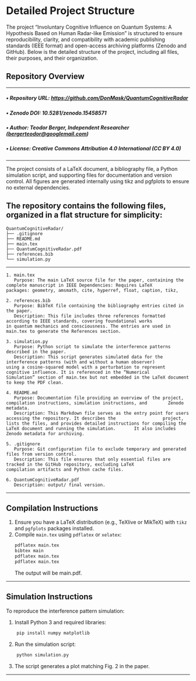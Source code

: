 # Detailed Project Structure
The project “Involuntary Cognitive Influence on Quantum Systems: A Hypothesis Based on Human Radar-like Emission” is structured to ensure reproducibility, clarity, and compatibility with academic publishing standards (IEEE format) and open-access archiving platforms (Zenodo and GitHub). Below is the detailed structure of the project, including all files, their purposes, and their organization.

## Repository Overview
___
##### •  Repository URL: https://github.com/DonMask/QuantumCognitiveRadar
##### •  Zenodo DOI: 10.5281/zenodo.15458571
##### •  Author: Teodor Berger, Independent Researcher (bergerteodor@googlemail.com)
##### •  License: Creative Commons Attribution 4.0 International (CC BY 4.0)
___
The project consists of a LaTeX document, a bibliography file, a Python simulation script, and supporting files for documentation and version control. All figures are generated internally using tikz and pgfplots to ensure no external dependencies.

## The repository contains the following files, organized in a flat structure for simplicity:
```
QuantumCognitiveRadar/
├── .gitignore
├── README.md
├── main.tex
├── QuantumCognitiveRadar.pdf
├── references.bib
└── simulation.py
```
___
```
1. main.tex
   Purpose: The main LaTeX source file for the paper, containing the complete manuscript in IEEE Dependencies: Requires LaTeX      packages: geometry, amsmath, cite, hyperref, float, caption, tikz,

2. references.bib
   Purpose: BibTeX file containing the bibliography entries cited in the paper.
   Description: This file includes three references formatted according to IEEE standards, covering foundational works             in quantum mechanics and consciousness. The entries are used in main.tex to generate the References section.

3. simulation.py
   Purpose: Python script to simulate the interference patterns described in the paper.
   Description: This script generates simulated data for the interference patterns (with and without a human observer)             using a cosine-squared model with a perturbation to represent cognitive influence. It is referenced in the “Numerical           Simulation” section of main.tex but not embedded in the LaTeX document to keep the PDF clean.

4. README.md
   Purpose: Documentation file providing an overview of the project, compilation instructions, simulation instructions, and        Zenodo metadata.
   Description: This Markdown file serves as the entry point for users accessing the repository. It describes the                  project, lists the files, and provides detailed instructions for compiling the LaTeX document and running the simulation.       It also includes Zenodo metadata for archiving.

5. .gitignore
   Purpose: Git configuration file to exclude temporary and generated files from version control.
   Description: This file ensures that only essential files are tracked in the GitHub repository, excluding LaTeX                  compilation artifacts and Python cache files.

6. QuantumCognitiveRadar.pdf
   Description: output/ final version.
```
___
## Compilation Instructions
1. Ensure you have a LaTeX distribution (e.g., TeXlive or MikTeX) with `tikz` and `pgfplots` packages installed.
2. Compile `main.tex` using `pdflatex` or `xelatex`:
   ```bash
   pdflatex main.tex
   bibtex main
   pdflatex main.tex
   pdflatex main.tex
   ```
   The output will be main.pdf.
___
## Simulation Instructions
   To reproduce the interference pattern simulation:
1. Install Python 3 and required libraries:
```bash
    pip install numpy matplotlib
```
2. Run the simulation script:
```bash
    python simulation.py
```
3. The script generates a plot matching Fig. 2 in the paper.
___
